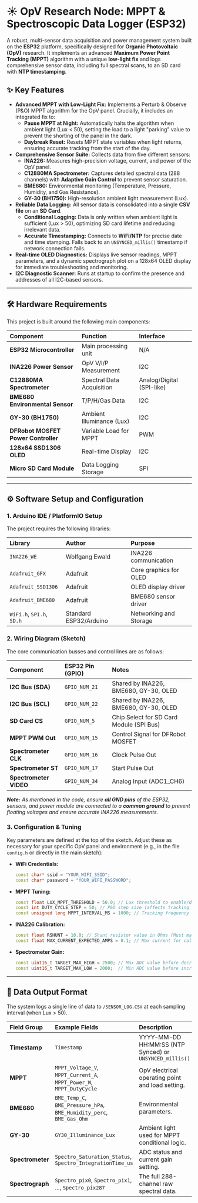 # ☀️ OpV Research Node: MPPT & Spectroscopic Data Logger (ESP32)

A robust, multi-sensor data acquisition and power management system built on the **ESP32** platform, specifically designed for **Organic Photovoltaic (OpV)** research. It implements an advanced **Maximum Power Point Tracking (MPPT)** algorithm with a unique **low-light fix** and logs comprehensive sensor data, including full spectral scans, to an SD card with **NTP timestamping**.

## ✨ Key Features

* **Advanced MPPT with Low-Light Fix:** Implements a Perturb & Observe (P&O) MPPT algorithm for the OpV panel. Crucially, it includes an integrated fix to:
    * **Pause MPPT at Night:** Automatically halts the algorithm when ambient light (Lux < 50), setting the load to a light "parking" value to prevent the shorting of the panel in the dark.
    * **Daybreak Reset:** Resets MPPT state variables when light returns, ensuring accurate tracking from the start of the day.
* **Comprehensive Sensor Suite:** Collects data from five different sensors:
    * **INA226:** Measures high-precision voltage, current, and power of the OpV panel.
    * **C12880MA Spectrometer:** Captures detailed spectral data (288 channels) with **Adaptive Gain Control** to prevent sensor saturation.
    * **BME680:** Environmental monitoring (Temperature, Pressure, Humidity, and Gas Resistance).
    * **GY-30 (BH1750):** High-resolution ambient light measurement (Lux).
* **Reliable Data Logging:** All sensor data is consolidated into a single **CSV file** on an **SD Card**.
    * **Conditional Logging:** Data is only written when ambient light is sufficient (Lux > 50), optimizing SD card lifetime and reducing irrelevant data.
    * **Accurate Timestamping:** Connects to **WiFi/NTP** for precise date and time stamping. Falls back to an `UNSYNCED_millis()` timestamp if network connection fails.
* **Real-time OLED Diagnostics:** Displays live sensor readings, MPPT parameters, and a dynamic spectrograph plot on a 128x64 OLED display for immediate troubleshooting and monitoring.
* **I2C Diagnostic Scanner:** Runs at startup to confirm the presence and addresses of all I2C-based sensors.

---

## 🛠️ Hardware Requirements

This project is built around the following main components:

| Component | Function | Interface |
| :--- | :--- | :--- |
| **ESP32 Microcontroller** | Main processing unit | N/A |
| **INA226 Power Sensor** | OpV V/I/P Measurement | I2C |
| **C12880MA Spectrometer** | Spectral Data Acquisition | Analog/Digital (SPI-like) |
| **BME680 Environmental Sensor** | T/P/H/Gas Data | I2C |
| **GY-30 (BH1750)** | Ambient Illuminance (Lux) | I2C |
| **DFRobot MOSFET Power Controller** | Variable Load for MPPT | PWM |
| **128x64 SSD1306 OLED** | Real-time Display | I2C |
| **Micro SD Card Module** | Data Logging Storage | SPI |

---

## ⚙️ Software Setup and Configuration

### 1. Arduino IDE / PlatformIO Setup

The project requires the following libraries:

| Library | Author | Purpose |
| :--- | :--- | :--- |
| `INA226_WE` | Wolfgang Ewald | INA226 communication |
| `Adafruit_GFX` | Adafruit | Core graphics for OLED |
| `Adafruit_SSD1306` | Adafruit | OLED display driver |
| `Adafruit_BME680` | Adafruit | BME680 sensor driver |
| `WiFi.h`, `SPI.h`, `SD.h` | Standard ESP32/Arduino | Networking and Storage |

### 2. Wiring Diagram (Sketch)

The core communication busses and control lines are as follows:

| Component | ESP32 Pin (GPIO) | Notes |
| :--- | :--- | :--- |
| **I2C Bus (SDA)** | `GPIO_NUM_21` | Shared by INA226, BME680, GY-30, OLED |
| **I2C Bus (SCL)** | `GPIO_NUM_22` | Shared by INA226, BME680, GY-30, OLED |
| **SD Card CS** | `GPIO_NUM_5` | Chip Select for SD Card Module (SPI Bus) |
| **MPPT PWM Out** | `GPIO_NUM_15` | Control Signal for DFRobot MOSFET |
| **Spectrometer CLK** | `GPIO_NUM_16` | Clock Pulse Out |
| **Spectrometer ST** | `GPIO_NUM_17` | Start Pulse Out |
| **Spectrometer VIDEO** | `GPIO_NUM_34` | Analog Input (ADC1\_CH6) |

***Note:*** *As mentioned in the code, ensure **all GND pins** of the ESP32, sensors, and power module are connected to a **common ground** to prevent floating voltages and ensure accurate INA226 measurements.*

### 3. Configuration & Tuning

Key parameters are defined at the top of the sketch. Adjust these as necessary for your specific OpV panel and environment (e.g., in the file `config.h` or directly in the main sketch):

* **WiFi Credentials:**
    ```cpp
    const char* ssid = "YOUR_WIFI_SSID";
    const char* password = "YOUR_WIFI_PASSWORD";
    ```
* **MPPT Tuning:**
    ```cpp
    const float LUX_MPPT_THRESHOLD = 50.0; // Lux threshold to enable/disable MPPT
    const int DUTY_CYCLE_STEP = 50; // P&O step size (affects tracking speed)
    const unsigned long MPPT_INTERVAL_MS = 1000; // Tracking frequency
    ```
* **INA226 Calibration:**
    ```cpp
    const float RSHUNT = 10.0; // Shunt resistor value in Ohms (Must match your hardware)
    const float MAX_CURRENT_EXPECTED_AMPS = 0.1; // Max current for calibration range
    ```
* **Spectrometer Gain:**
    ```cpp
    const uint16_t TARGET_MAX_HIGH = 2500; // Max ADC value before decreasing integration time
    const uint16_t TARGET_MAX_LOW = 2000;  // Min ADC value before increasing integration time
    ```

---

## 💾 Data Output Format

The system logs a single line of data to `/SENSOR_LOG.CSV` at each sampling interval (when Lux > 50).

| Field Group | Example Fields | Description |
| :--- | :--- | :--- |
| **Timestamp** | `Timestamp` | YYYY-MM-DD HH:MM:SS (NTP Synced) or `UNSYNCED_millis()` |
| **MPPT** | `MPPT_Voltage_V`, `MPPT_Current_A`, `MPPT_Power_W`, `MPPT_DutyCycle` | OpV electrical operating point and load setting. |
| **BME680** | `BME_Temp_C`, `BME_Pressure_hPa`, `BME_Humidity_perc`, `BME_Gas_Ohm` | Environmental parameters. |
| **GY-30** | `GY30_Illuminance_Lux` | Ambient light used for MPPT conditional logic. |
| **Spectrometer** | `Spectro_Saturation_Status`, `Spectro_IntegrationTime_us` | ADC status and current gain setting. |
| **Spectrograph** | `Spectro_pix0`, `Spectro_pix1`, ..., `Spectro_pix287` | The full 288-channel raw spectral data. |



